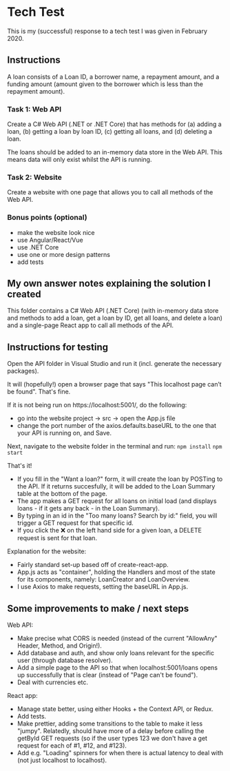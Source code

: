 # Tech Test

This is my (successful) response to a tech test I was given in February 2020.

## Instructions

A loan consists of a Loan ID, a borrower name, a repayment amount, and a funding amount (amount given to the borrower which is less than the repayment amount).

### Task 1: Web API
Create a C# Web API (.NET or .NET Core) that has methods for (a) adding a loan, (b) getting a loan by loan ID, (c) getting all loans, and (d) deleting a loan.

The loans should be added to an in-memory data store in the Web API. This means data will only exist whilst the API is running.

### Task 2: Website
Create a website with one page that allows you to call all methods of the Web API.


### Bonus points (optional)
+ make the website look nice
+ use Angular/React/Vue
+ use .NET Core
+ use one or more design patterns
+ add tests


## My own answer notes explaining the solution I created

This folder contains a C# Web API (.NET Core) (with in-memory data store and methods to add a loan, get a loan by ID, get all loans, and delete a loan) and a single-page React app to call all methods of the API.

## Instructions for testing
Open the API folder in Visual Studio and run it (incl. generate the necessary packages).

It will (hopefully!) open a browser page that says "This localhost page can’t be found". That's fine.

If it is not being run on https://localhost:5001/, do the following:
+ go into the website project -> src -> open the App.js file
+ change the port number of the axios.defaults.baseURL to the one that your API is running on, and Save.

Next, navigate to the website folder in the terminal and run:
`npm install`
`npm start`

That's it!
+ If you fill in the "Want a loan?" form, it will create the loan by POSTing to the API. If it returns succesfully, it will be added to the Loan Summary table at the bottom of the page. 
+ The app makes a GET request for all loans on initial load (and displays loans - if it gets any back - in the Loan Summary).
+ By typing in an id in the "Too many loans? Search by id:" field, you will trigger a GET request for that specific id.
+ If you click the ❌ on the left hand side for a given loan, a DELETE request is sent for that loan.

Explanation for the website:
+ Fairly standard set-up based off of create-react-app.
+ App.js acts as "container", holding the Handlers and most of the state for its components, namely: LoanCreator and LoanOverview.
+ I use Axios to make requests, setting the baseURL in App.js.


## Some improvements to make / next steps

Web API:
+ Make precise what CORS is needed (instead of the current "AllowAny" Header, Method, and Origin!).
+ Add database and auth, and show only loans relevant for the specific user (through database resolver).
+ Add a simple page to the API so that when localhost:5001/loans opens up successfully that is clear (instead of "Page can't be found").
+ Deal with currencies etc.

React app:
+ Manage state better, using either Hooks + the Context API, or Redux.
+ Add tests.
+ Make prettier, adding some transitions to the table to make it less "jumpy". Relatedly, should have more of a delay before calling the getById GET requests (so if the user types 123 we don't have a get request for each of #1, #12, and #123).
+ Add e.g. "Loading" spinners for when there is actual latency to deal with (not just localhost to localhost).
